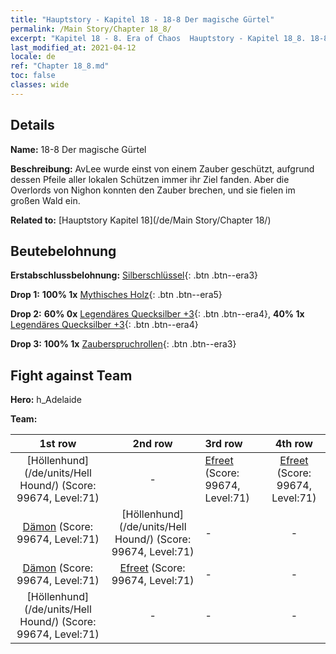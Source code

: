 ```yaml
---
title: "Hauptstory - Kapitel 18 - 18-8 Der magische Gürtel"
permalink: /Main Story/Chapter 18_8/
excerpt: "Kapitel 18 - 8. Era of Chaos  Hauptstory - Kapitel 18_8. 18-8 Der magische Gürtel"
last_modified_at: 2021-04-12
locale: de
ref: "Chapter 18_8.md"
toc: false
classes: wide
---
```


## Details

 **Name:** 18-8 Der magische Gürtel

 **Beschreibung:** AvLee wurde einst von einem Zauber geschützt, aufgrund dessen Pfeile aller lokalen Schützen immer ihr Ziel fanden. Aber die Overlords von Nighon konnten den Zauber brechen, und sie fielen im großen Wald ein.

 **Related to:** [Hauptstory Kapitel 18](/de/Main Story/Chapter 18/)

## Beutebelohnung

 **Erstabschlussbelohnung:** [Silberschlüssel](/de/Items/con_693/){: .btn .btn--era3}

 **Drop 1:** **100% 1x** [Mythisches Holz](/de/Items/mat_62/){: .btn .btn--era5}

 **Drop 2:** **60% 0x** [Legendäres Quecksilber +3](/de/Items/mat_56/){: .btn .btn--era4}, **40% 1x** [Legendäres Quecksilber +3](/de/Items/mat_56/){: .btn .btn--era4}

 **Drop 3:** **100% 1x** [Zauberspruchrollen](/de/Items/con_694/){: .btn .btn--era3}


## Fight against Team
 **Hero:** h_Adelaide

 **Team:**


  | 1st row | 2nd row | 3rd row | 4th row |
  |:----:|:----:|:----|:----:|
  | [Höllenhund](/de/units/Hell Hound/) (Score: 99674, Level:71)  | - | [Efreet](/de/units/Efreeti/) (Score: 99674, Level:71)  | [Efreet](/de/units/Efreeti/) (Score: 99674, Level:71)  |
  | [Dämon](/de/units/Demon/) (Score: 99674, Level:71)  | [Höllenhund](/de/units/Hell Hound/) (Score: 99674, Level:71)  | - | - |
  | [Dämon](/de/units/Demon/) (Score: 99674, Level:71)  | [Efreet](/de/units/Efreeti/) (Score: 99674, Level:71)  | - | - |
  | [Höllenhund](/de/units/Hell Hound/) (Score: 99674, Level:71)  | - | - | - |


